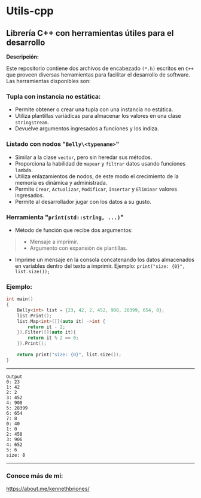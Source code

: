 # Utils-cpp

## Librería C++ con herramientas útiles para el desarrollo

**Descripción:**

Este repositorio contiene dos archivos de encabezado `(*.h)` escritos en `C++` que proveen diversas herramientas para facilitar el desarrollo de software. Las herramientas disponibles son:

### Tupla con instancia no estática:

* Permite obtener o crear una tupla con una instancia no estática.
* Utiliza plantillas variádicas para almacenar los valores en una clase `stringstream`.
* Devuelve argumentos ingresados a funciones y los indiza.

### Listado con nodos "`Belly\<typename>`"

* Similar a la clase `vector`, pero sin heredar sus métodos.
* Proporciona la habilidad de `mapear` y `filtrar` datos usando funciones `lambda`.
* Utiliza enlazamientos de nodos, de este modo el crecimiento de la memoria es dinámica y administrada.
* Permite `Crear`, `Actualizar`, `Modificar`, `Insertar` y `Eliminar` valores ingresados.
* Permite al desarrollador jugar con los datos a su gusto.

### Herramienta "`print(std::string, ...)`"

* Método de función que recibe dos argumentos:
> - Mensaje a imprimir.
> - Argumento con expansión de plantillas.

* Imprime un mensaje en la consola concatenando los datos almacenados en variables dentro del texto a imprimir.
Ejemplo: `print("size: {0}", list.size());`


### Ejemplo:
```cpp
int main()
{
    Belly<int> list = {23, 42, 2, 452, 908, 28399, 654, 8};
    list.Print();
    list.Map<int>([](auto it) ->int {
        return it - 2;
    }).Filter([](auto it){
        return it % 2 == 0;
    }).Print();
    
    return print("size: {0}", list.size());
}
```
---
```console
Output
0: 23
1: 42
2: 2
3: 452
4: 908
5: 28399
6: 654
7: 8
0: 40
1: 0
2: 450
3: 906
4: 652
5: 6
size: 8
```
---
### Conoce más de mí:
<https://about.me/kennethbriones/>
